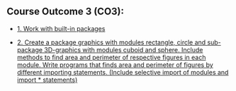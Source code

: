 ## Course Outcome 3 (CO3):

- [1. Work with built-in packages](https://github.com/j3rry01v/MCA/blob/main/Semester-01/Python-Programming-Lab/Course-Outcome-3-(CO3)/01-Built-In-Packages/builtinfunc.py)


- [2. Create a package graphics with modules rectangle, circle and sub-package 3D-graphics with
modules cuboid and sphere. Include methods to find area and perimeter of respective figures in each module. Write programs that finds area and perimeter of figures by different importing statements. (Include selective import of modules and import * statements)](https://github.com/j3rry01v/MCA/tree/main/Semester-01/Python-Programming-Lab/Course-Outcome-3-(CO3)/02-Package-Area-Perimeter)
  


